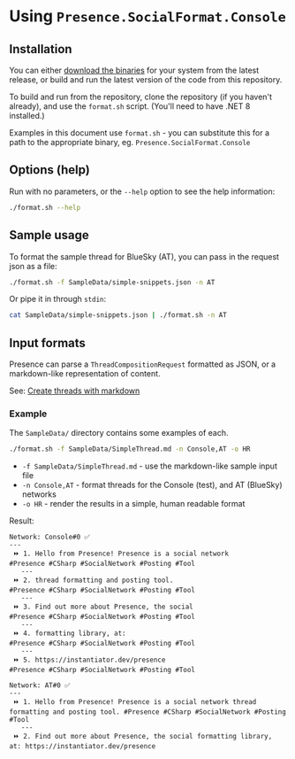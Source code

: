 # Using `Presence.SocialFormat.Console`

## Installation

You can either [download the binaries](download-binaries.md) for your system from the latest release, or build and run the latest version of the code from this repository.

To build and run from the repository, clone the repository (if you haven't already), and use the `format.sh` script. (You'll need to have .NET 8 installed.)

Examples in this document use `format.sh` - you can substitute this for a path to the appropriate binary, eg. `Presence.SocialFormat.Console`

## Options (help)

Run with no parameters, or the `--help` option to see the help information:

```bash
./format.sh --help
```

## Sample usage

To format the sample thread for BlueSky (AT), you can pass in the request json as a file:

```bash
./format.sh -f SampleData/simple-snippets.json -n AT
```

Or pipe it in through `stdin`:

```bash
cat SampleData/simple-snippets.json | ./format.sh -n AT
```

## Input formats

Presence can parse a `ThreadCompositionRequest` formatted as JSON, or a markdown-like representation of content.

See: [Create threads with markdown](../guides/create-with-markdown.md)

### Example

The `SampleData/` directory contains some examples of each.

```bash
./format.sh -f SampleData/SimpleThread.md -n Console,AT -o HR
```

- `-f SampleData/SimpleThread.md` - use the markdown-like sample input file
- `-n Console,AT` - format threads for the Console (test), and AT (BlueSky) networks
- `-o HR` - render the results in a simple, human readable format

Result:

```text
Network: Console#0 ✅
---
 ⏩ 1. Hello from Presence! Presence is a social network
#Presence #CSharp #SocialNetwork #Posting #Tool
   ---
 ⏩ 2. thread formatting and posting tool.
#Presence #CSharp #SocialNetwork #Posting #Tool
   ---
 ⏩ 3. Find out more about Presence, the social
#Presence #CSharp #SocialNetwork #Posting #Tool
   ---
 ⏩ 4. formatting library, at:
#Presence #CSharp #SocialNetwork #Posting #Tool
   ---
 ⏩ 5. https://instantiator.dev/presence
#Presence #CSharp #SocialNetwork #Posting #Tool

Network: AT#0 ✅
---
 ⏩ 1. Hello from Presence! Presence is a social network thread formatting and posting tool. #Presence #CSharp #SocialNetwork #Posting #Tool
   ---
 ⏩ 2. Find out more about Presence, the social formatting library, at: https://instantiator.dev/presence
```
